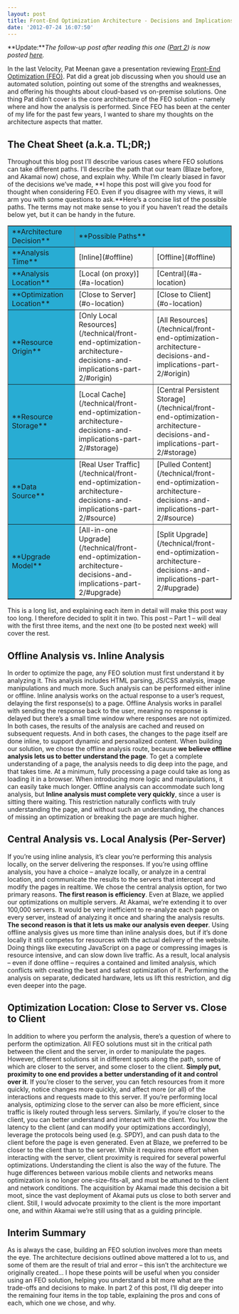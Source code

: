 ```yaml
---
layout: post
title: Front-End Optimization Architecture - Decisions and Implications (Part 1)
date: '2012-07-24 16:07:50'
---
```



**Update:***The follow-up post after reading this one ([Part 2](http://www.guypo.com/technical/front-end-optimization-architecture-decisions-and-implications-part-2/)) is now posted [here](http://www.guypo.com/technical/front-end-optimization-architecture-decisions-and-implications-part-2/).*

In the last Velocity, Pat Meenan gave a presentation reviewing [Front-End Optimization (FEO)](http://velocityconf.com/velocity2012/public/schedule/detail/22973). Pat did a great job discussing when you should use an automated solution, pointing out some of the strengths and weaknesses, and offering his thoughts about cloud-based vs on-premise solutions. One thing Pat didn’t cover is the core architecture of the FEO solution – namely where and how the analysis is performed. Since FEO has been at the center of my life for the past few years, I wanted to share my thoughts on the architecture aspects that matter.


## The Cheat Sheet (a.k.a. TL;DR;)

Throughout this blog post I’ll describe various cases where FEO solutions can take different paths. I’ll describe the path that our team (Blaze before, and Akamai now) chose, and explain why. While I’m clearly biased in favor of the decisions we’ve made, **I hope this post will give you food for thought when considering FEO. Even if you disagree with my views, it will arm you with some questions to ask.**Here’s a concise list of the possible paths. The terms may not make sense to you if you haven’t read the details below yet, but it can be handy in the future.

<table border="1" cellpadding="0" cellspacing="0" width="90%"><tbody><tr bgcolor="#28ACD3"><td width="30%">**Architecture Decision**

</td><td colspan="2" width="70%">**Possible Paths**

</td></tr><tr><td bgcolor="#28ACD3" width="30%">**Analysis Time**

</td><td width="35%">[Inline](#offline)

</td><td width="35%">[Offline](#offline)

</td></tr><tr><td bgcolor="#28ACD3">**Analysis Location**

</td><td>[Local (on proxy)](#a-location)

</td><td>[Central](#a-location)

</td></tr><tr><td bgcolor="#28ACD3">**Optimization Location**

</td><td>[Close to Server](#o-location)

</td><td>[Close to Client](#o-location)

</td></tr><tr><td bgcolor="#28ACD3">**Resource Origin**

</td><td>[Only Local Resources](/technical/front-end-optimization-architecture-decisions-and-implications-part-2/#origin)

</td><td>[All Resources](/technical/front-end-optimization-architecture-decisions-and-implications-part-2/#origin)

</td></tr><tr><td bgcolor="#28ACD3">**Resource Storage**

</td><td>[Local Cache](/technical/front-end-optimization-architecture-decisions-and-implications-part-2/#storage)

</td><td>[Central Persistent Storage](/technical/front-end-optimization-architecture-decisions-and-implications-part-2/#storage)

</td></tr><tr><td bgcolor="#28ACD3">**Data Source**

</td><td>[Real User Traffic](/technical/front-end-optimization-architecture-decisions-and-implications-part-2/#source)

</td><td>[Pulled Content](/technical/front-end-optimization-architecture-decisions-and-implications-part-2/#source)

</td></tr><tr><td bgcolor="#28ACD3">**Upgrade Model**

</td><td>[All-in-one Upgrade](/technical/front-end-optimization-architecture-decisions-and-implications-part-2/#upgrade)

</td><td>[Split Upgrade](/technical/front-end-optimization-architecture-decisions-and-implications-part-2/#upgrade)

</td></tr></tbody></table>This is a long list, and explaining each item in detail will make this post way too long. I therefore decided to split it in two. This post – Part 1 – will deal with the first three items, and the next one (to be posted next week) will cover the rest.


## Offline Analysis vs. Inline Analysis

In order to optimize the page, any FEO solution must first understand it by analyzing it. This analysis includes HTML parsing, JS/CSS analysis, image manipulations and much more. Such analysis can be performed either inline or offline. Inline analysis works on the actual response to a user’s request, delaying the first response(s) to a page. Offline Analysis works in parallel with sending the response back to the user, meaning no response is delayed but there’s a small time window where responses are not optimized. In both cases, the results of the analysis are cached and reused on subsequent requests. And in both cases, the changes to the page itself are done inline, to support dynamic and personalized content. When building our solution, we chose the offline analysis route, because **we believe offline analysis lets us to better understand the page**. To get a complete understanding of a page, the analysis needs to dig deep into the page, and that takes time. At a minimum, fully processing a page could take as long as loading it in a browser. When introducing more logic and manipulations, it can easily take much longer. Offline analysis can accommodate such long analysis, but **Inline analysis must complete very quickly**, since a user is sitting there waiting. This restriction naturally conflicts with truly understanding the page, and without such an understanding, the chances of missing an optimization or breaking the page are much higher.


## Central Analysis vs. Local Analysis (Per-Server)

If you’re using inline analysis, it’s clear you’re performing this analysis locally, on the server delivering the responses. If you’re using offline analysis, you have a choice – analyze locally, or analyze in a central location, and communicate the results to the servers that intercept and modify the pages in realtime. We chose the central analysis option, for two primary reasons. **The first reason is efficiency**. Even at Blaze, we applied our optimizations on multiple servers. At Akamai, we’re extending it to over 100,000 servers. It would be very inefficient to re-analyze each page on every server, instead of analyzing it once and sharing the analysis results. **The second reason is that it lets us make our analysis even deeper**. Using offline analysis gives us more time than inline analysis does, but if it’s done locally it still competes for resources with the actual delivery of the website. Doing things like executing JavaScript on a page or compressing images is resource intensive, and can slow down live traffic. As a result, local analysis – even if done offline – requires a contained and limited analysis, which conflicts with creating the best and safest optimization of it. Performing the analysis on separate, dedicated hardware, lets us lift this restriction, and dig even deeper into the page.


## Optimization Location: Close to Server vs. Close to Client

In addition to where you perform the analysis, there’s a question of where to perform the optimization. All FEO solutions must sit in the critical path between the client and the server, in order to manipulate the pages. However, different solutions sit in different spots along the path, some of which are closer to the server, and some closer to the client. **Simply put, proximity to one end provides a better understanding of it and control over it**. If you’re closer to the server, you can fetch resources from it more quickly, notice changes more quickly, and affect more (or all) of the interactions and requests made to this server. If you’re performing local analysis, optimizing close to the server can also be more efficient, since traffic is likely routed through less servers. Similarly, if you’re closer to the client, you can better understand and interact with the client. You know the latency to the client (and can modify your optimizations accordingly), leverage the protocols being used (e.g. SPDY), and can push data to the client before the page is even generated. Even at Blaze, we preferred to be closer to the client than to the server. While it requires more effort when interacting with the server, client proximity is required for several powerful optimizations. Understanding the client is also the way of the future. The huge differences between various mobile clients and networks means optimization is no longer one-size-fits-all, and must be attuned to the client and network conditions. The acquisition by Akamai made this decision a bit moot, since the vast deployment of Akamai puts us close to both server and client. Still, I would advocate proximity to the client is the more important one, and within Akamai we’re still using that as a guiding principle.


## Interim Summary

As is always the case, building an FEO solution involves more than meets the eye. The architecture decisions outlined above mattered a lot to us, and some of them are the result of trial and error – this isn’t the architecture we originally created… I hope these points will be useful when you consider using an FEO solution, helping you understand a bit more what are the trade-offs and decisions to make. In part 2 of this post, I’ll dig deeper into the remaining four items in the top table, explaining the pros and cons of each, which one we chose, and why.


